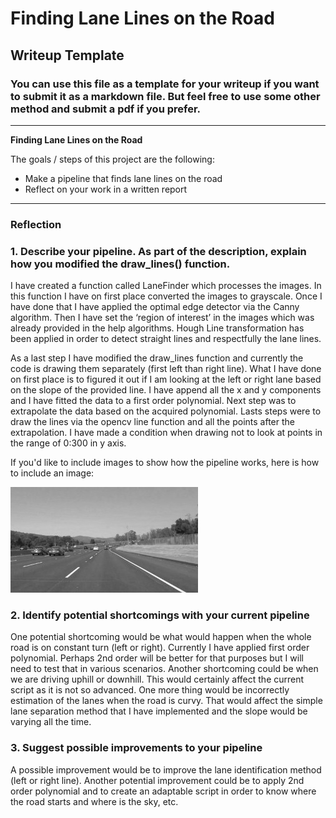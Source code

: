 # **Finding Lane Lines on the Road** 

## Writeup Template

### You can use this file as a template for your writeup if you want to submit it as a markdown file. But feel free to use some other method and submit a pdf if you prefer.

---

**Finding Lane Lines on the Road**

The goals / steps of this project are the following:
* Make a pipeline that finds lane lines on the road
* Reflect on your work in a written report


[//]: # (Image References)

[image1]: ./examples/grayscale.jpg "Grayscale"

---

### Reflection

### 1. Describe your pipeline. As part of the description, explain how you modified the draw_lines() function.

I have created a function called LaneFinder which processes the images. In this function I have on first place converted the images to grayscale. Once I have done that I have applied the optimal edge detector via the Canny algorithm. Then I have set the ‘region of interest’ in the images which was already provided in the help algorithms. Hough Line transformation has been applied in order to detect straight lines and respectfully the lane lines. 

As a last step I have modified the draw_lines function and currently the code is drawing them separately (first left than right line). What I have done on first place is to figured it out if I am looking at the left or right lane based on the slope of the provided line. I have append all the x and y components and I have fitted the data to a first order polynomial. Next step was to extrapolate the data based on the acquired polynomial. Lasts steps were to draw the lines via the opencv line function and all the points after the extrapolation. I have made a condition when drawing not to look at points in the range of 0:300 in y axis. 

If you'd like to include images to show how the pipeline works, here is how to include an image: 

![alt text][image1]


### 2. Identify potential shortcomings with your current pipeline

One potential shortcoming would be what would happen when the whole road is on constant turn (left or right). Currently I have applied first order polynomial. Perhaps 2nd  order will be better for that purposes but I will need to test that in various scenarios. 
Another shortcoming could be when we are driving uphill or downhill. This would certainly affect the current script as it is not so advanced. 
One more thing would be incorrectly estimation of the lanes when the road is curvy. That would affect the simple lane separation method that I have implemented and the slope would be varying all the time.  

### 3. Suggest possible improvements to your pipeline

A possible improvement would be to improve the lane identification method (left or right line).
Another potential improvement could be to apply 2nd order polynomial and to create an adaptable script in order to know where the road starts and where is the sky, etc.

